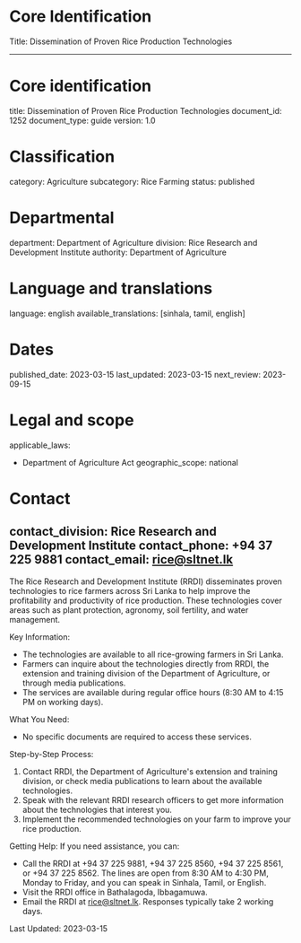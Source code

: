 # Core Identification
Title: Dissemination of Proven Rice Production Technologies

---
# Core identification
title: Dissemination of Proven Rice Production Technologies
document_id: 1252
document_type: guide
version: 1.0

# Classification
category: Agriculture
subcategory: Rice Farming
status: published

# Departmental
department: Department of Agriculture
division: Rice Research and Development Institute
authority: Department of Agriculture

# Language and translations
language: english
available_translations: [sinhala, tamil, english]

# Dates
published_date: 2023-03-15
last_updated: 2023-03-15
next_review: 2023-09-15

# Legal and scope
applicable_laws:
 - Department of Agriculture Act
geographic_scope: national

# Contact
contact_division: Rice Research and Development Institute
contact_phone: +94 37 225 9881
contact_email: rice@sltnet.lk
---

The Rice Research and Development Institute (RRDI) disseminates proven technologies to rice farmers across Sri Lanka to help improve the profitability and productivity of rice production. These technologies cover areas such as plant protection, agronomy, soil fertility, and water management.

Key Information:
- The technologies are available to all rice-growing farmers in Sri Lanka.
- Farmers can inquire about the technologies directly from RRDI, the extension and training division of the Department of Agriculture, or through media publications.
- The services are available during regular office hours (8:30 AM to 4:15 PM on working days).

What You Need:
- No specific documents are required to access these services.

Step-by-Step Process:
1. Contact RRDI, the Department of Agriculture's extension and training division, or check media publications to learn about the available technologies.
2. Speak with the relevant RRDI research officers to get more information about the technologies that interest you.
3. Implement the recommended technologies on your farm to improve your rice production.

Getting Help:
If you need assistance, you can:
- Call the RRDI at +94 37 225 9881, +94 37 225 8560, +94 37 225 8561, or +94 37 225 8562. The lines are open from 8:30 AM to 4:30 PM, Monday to Friday, and you can speak in Sinhala, Tamil, or English.
- Visit the RRDI office in Bathalagoda, Ibbagamuwa.
- Email the RRDI at rice@sltnet.lk. Responses typically take 2 working days.

Last Updated: 2023-03-15